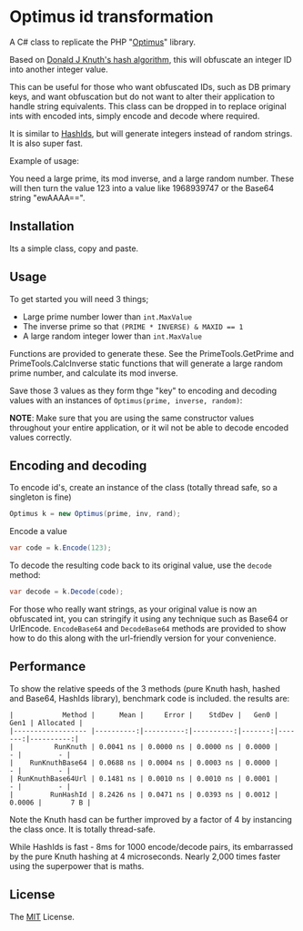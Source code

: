 ﻿# Optimus id transformation

A C# class to replicate the PHP "<a href="https://github.com/jenssegers/optimus">Optimus</a>" library.

Based on <a href="https://www.oreilly.com/library/view/art-of-computer/9780321635792/">Donald J Knuth's hash algorithm</a>, this will obfuscate an integer ID into another integer value. 

This can be useful for those who want obfuscated IDs, such as DB primary keys, and want obfuscation but do not want to alter their application to handle string equivalents. 
This class can be dropped in to replace original ints with encoded ints, simply encode and decode where required.

It is similar to <a href="https://github.com/ullmark/hashids.net">HashIds</a>, but will generate integers instead of random strings. It is also super fast.

Example of usage:

You need a large prime, its mod inverse, and a large random number. These will then turn the value 123 into a value like 1968939747 or the Base64 string "ewAAAA==".



## Installation

Its a simple class, copy and paste.

## Usage

To get started you will need 3 things;

 - Large prime number lower than `int.MaxValue`
 - The inverse prime so that `(PRIME * INVERSE) & MAXID == 1`
 - A large random integer lower than `int.MaxValue`

Functions are provided to generate these. See the PrimeTools.GetPrime and PrimeTools.CalcInverse static functions that will generate a large random prime number, and calculate its mod inverse.

Save those 3 values as they form thge "key" to encoding and decoding values with an instances of `Optimus(prime, inverse, random)`:

**NOTE**: Make sure that you are using the same constructor values throughout your entire application, or it wil not be able to decode encoded values correctly.

## Encoding and decoding

To encode id's, create an instance of the class (totally thread safe, so a singleton is fine)

```c#
Optimus k = new Optimus(prime, inv, rand);
```

Encode a value
```c#
var code = k.Encode(123);
```

To decode the resulting code back to its original value, use the `decode` method:

```c#
var decode = k.Decode(code);
```

For those who really want strings, as your original value is now an obfuscated int, you can stringify it using any technique such as Base64 or UrlEncode.
`EncodeBase64` and `DecodeBase64` methods are provided to show how to do this along with the url-friendly version for your convenience.

## Performance
To show the relative speeds of the 3 methods (pure Knuth hash, hashed and Base64, HashIds library), benchmark code is included. the results are:

```
|            Method |      Mean |     Error |    StdDev |   Gen0 |   Gen1 | Allocated |
|------------------ |----------:|----------:|----------:|-------:|-------:|----------:|
|          RunKnuth | 0.0041 ns | 0.0000 ns | 0.0000 ns | 0.0000 |      - |         - |
|    RunKnuthBase64 | 0.0688 ns | 0.0004 ns | 0.0003 ns | 0.0000 |      - |         - |
| RunKnuthBase64Url | 0.1481 ns | 0.0010 ns | 0.0010 ns | 0.0001 |      - |         - |
|         RunHashId | 8.2426 ns | 0.0471 ns | 0.0393 ns | 0.0012 | 0.0006 |       7 B |
```

Note the Knuth hasd can be further improved by a factor of 4 by instancing the class once. It is totally thread-safe.

While HashIds is fast - 8ms for 1000 encode/decode pairs, its embarrassed by the pure Knuth hashing at 4 microseconds.
Nearly 2,000 times faster using the superpower that is maths.


## License

The [MIT](https://opensource.org/licenses/MIT) License.